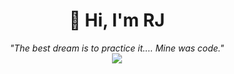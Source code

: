 # <div align="center">👋 Hi, I'm RJ</div>
<div align="center">
  <i>"The best dream is to practice it.... Mine was code."</i>
</div>
<div align="center">
  <img src="https://github-readme-stats.vercel.app/api?username=realrjdev&theme=vue-dark&show_icons=true&hide_border=true&bg_color=5569BD" />
</div>
